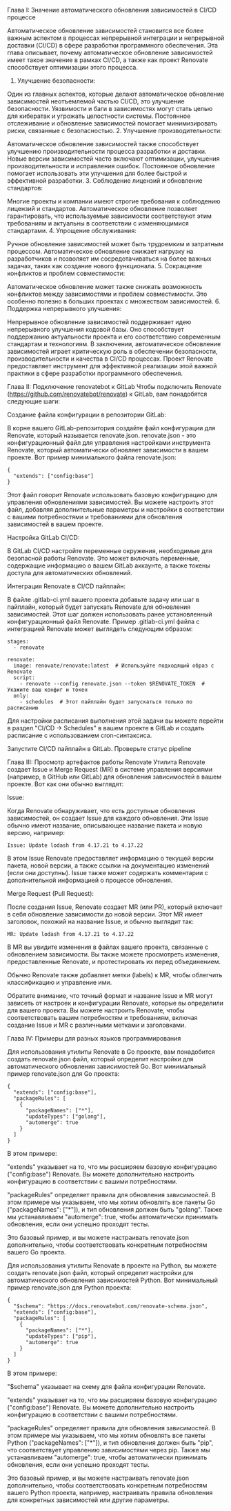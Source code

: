 
Глава I: Значение автоматического обновления зависимостей в CI/CD процессе

Автоматическое обновление зависимостей становится все более важным аспектом в процессах непрерывной интеграции и непрерывной доставки (CI/CD) в сфере разработки программного обеспечения. Эта глава описывает, почему автоматическое обновление зависимостей имеет такое значение в рамках CI/CD, а также как проект Renovate способствует оптимизации этого процесса.

1. Улучшение безопасности:

Один из главных аспектов, которые делают автоматическое обновление зависимостей неотъемлемой частью CI/CD, это улучшение безопасности. Уязвимости и баги в зависимостях могут стать целью для кибератак и угрожать целостности системы. Постоянное отслеживание и обновление зависимостей помогает минимизировать риски, связанные с безопасностью.
2. Улучшение производительности:

Автоматическое обновление зависимостей также способствует улучшению производительности процесса разработки и доставки. Новые версии зависимостей часто включают оптимизации, улучшения производительности и исправления ошибок. Постоянное обновление помогает использовать эти улучшения для более быстрой и эффективной разработки.
3. Соблюдение лицензий и обновление стандартов:

Многие проекты и компании имеют строгие требования к соблюдению лицензий и стандартов. Автоматическое обновление позволяет гарантировать, что используемые зависимости соответствуют этим требованиям и актуальны в соответствии с изменяющимися стандартами.
4. Упрощение обслуживания:

Ручное обновление зависимостей может быть трудоемким и затратным процессом. Автоматическое обновление снижает нагрузку на разработчиков и позволяет им сосредотачиваться на более важных задачах, таких как создание нового функционала.
5. Сокращение конфликтов и проблем совместимости:

Автоматическое обновление может также снижать возможность конфликтов между зависимостями и проблем совместимости. Это особенно полезно в больших проектах с множеством зависимостей.
6. Поддержка непрерывного улучшения:

Непрерывное обновление зависимостей поддерживает идею непрерывного улучшения кодовой базы. Оно способствует поддержанию актуальности проекта и его соответствию современным стандартам и технологиям.
В заключении, автоматическое обновление зависимостей играет критическую роль в обеспечении безопасности, производительности и качества в CI/CD процессах. Проект Renovate предоставляет инструмент для эффективной реализации этой важной практики в сфере разработки программного обеспечения.


Глава II: Подключение renovatebot к GitLab
Чтобы подключить Renovate (https://github.com/renovatebot/renovate) к GitLab, вам понадобятся следующие шаги:

Создание файла конфигурации в репозитории GitLab:

В корне вашего GitLab-репозитория создайте файл конфигурации для Renovate, который называется renovate.json. renovate.json - это конфигурационный файл для управления настройками инструмента Renovate, который автоматически обновляет зависимости в вашем проекте. Вот пример минимального файла renovate.json:

```
{
  "extends": ["config:base"]
}
```

Этот файл говорит Renovate использовать базовую конфигурацию для управления обновлениями зависимостей. Вы можете настроить этот файл, добавляя дополнительные параметры и настройки в соответствии с вашими потребностями и требованиями для обновления зависимостей в вашем проекте.

Настройка GitLab CI/CD:

В GitLab CI/CD настройте переменные окружения, необходимые для безопасной работы Renovate. Это может включать переменные, содержащие информацию о вашем GitLab аккаунте, а также токены доступа для автоматических обновлений.

Интеграция Renovate в CI/CD пайплайн:

В файле .gitlab-ci.yml вашего проекта добавьте задачу или шаг в пайплайн, который будет запускать Renovate для обновления зависимостей. Этот шаг должен использовать ранее установленный конфигурационный файл Renovate.
Пример .gitlab-ci.yml файла с интеграцией Renovate может выглядеть следующим образом:

```
stages:
  - renovate

renovate:
  image: renovate/renovate:latest  # Используйте подходящий образ с Renovate
  script:
    - renovate --config renovate.json --token $RENOVATE_TOKEN  # Укажите ваш конфиг и токен
  only:
    - schedules  # Этот пайплайн будет запускаться только по расписанию
```

Для настройки расписания выполнения этой задачи вы можете перейти в раздел "CI/CD -> Schedules" в вашем проекте в GitLab и создать расписание с использованием cron-синтаксиса.

Запустите CI/CD пайплайн в GitLab. Проверьте статус pipeline


Глава III: Просмотр артефактов работы Renovate
Утилита Renovate создает Issue и Merge Request (MR) в системе управления версиями (например, в GitHub или GitLab) для обновления зависимостей в вашем проекте. Вот как они обычно выглядят:

Issue:

Когда Renovate обнаруживает, что есть доступные обновления зависимостей, он создает Issue для каждого обновления. Эти Issue обычно имеют название, описывающее название пакета и новую версию, например:

```
Issue: Update lodash from 4.17.21 to 4.17.22
```

В этом Issue Renovate предоставляет информацию о текущей версии пакета, новой версии, а также ссылки на документацию изменений (если они доступны). Issue также может содержать комментарии с дополнительной информацией о процессе обновления.

Merge Request (Pull Request):

После создания Issue, Renovate создает MR (или PR), который включает в себя обновление зависимости до новой версии. Этот MR имеет заголовок, похожий на название Issue, и обычно выглядит так:

```
MR: Update lodash from 4.17.21 to 4.17.22
```

В MR вы увидите изменения в файлах вашего проекта, связанные с обновлением зависимости. Вы также можете просмотреть изменения, предоставленные Renovate, и протестировать их перед объединением.

Обычно Renovate также добавляет метки (labels) к MR, чтобы облегчить классификацию и управление ими.

Обратите внимание, что точный формат и название Issue и MR могут зависеть от настроек и конфигурации Renovate, которые вы определили для вашего проекта. Вы можете настроить Renovate, чтобы соответствовать вашим потребностям и требованиям, включая создание Issue и MR с различными метками и заголовками.

Глава IV: Примеры для разных языков программирования

Для использования утилиты Renovate в Go проекте, вам понадобится создать renovate.json файл, который определит настройки для автоматического обновления зависимостей Go. Вот минимальный пример renovate.json для Go проекта:

```
{
  "extends": ["config:base"],
  "packageRules": [
    {
      "packageNames": ["*"],
      "updateTypes": ["golang"],
      "automerge": true
    }
  ]
}
```

В этом примере:

"extends" указывает на то, что мы расширяем базовую конфигурацию ("config:base") Renovate. Вы можете дополнительно настроить конфигурацию в соответствии с вашими потребностями.

"packageRules" определяет правила для обновления зависимостей. В этом примере мы указываем, что мы хотим обновлять все пакеты Go ("packageNames": ["*"]), и тип обновления должен быть "golang". Также мы устанавливаем "automerge": true, чтобы автоматически принимать обновления, если они успешно проходят тесты.

Это базовый пример, и вы можете настраивать renovate.json дополнительно, чтобы соответствовать конкретным потребностям вашего Go проекта.

Для использования утилиты Renovate в проекте на Python, вы можете создать renovate.json файл, который определит настройки для автоматического обновления зависимостей Python. Вот минимальный пример renovate.json для Python проекта:

```
{
  "$schema": "https://docs.renovatebot.com/renovate-schema.json",
  "extends": ["config:base"],
  "packageRules": [
    {
      "packageNames": ["*"],
      "updateTypes": ["pip"],
      "automerge": true
    }
  ]
}
```

В этом примере:

"$schema" указывает на схему для файла конфигурации Renovate.

"extends" указывает на то, что мы расширяем базовую конфигурацию ("config:base") Renovate. Вы можете дополнительно настроить конфигурацию в соответствии с вашими потребностями.

"packageRules" определяет правила для обновления зависимостей. В этом примере мы указываем, что мы хотим обновлять все пакеты Python ("packageNames": ["*"]), и тип обновления должен быть "pip", что соответствует управлению зависимостями через pip. Также мы устанавливаем "automerge": true, чтобы автоматически принимать обновления, если они успешно проходят тесты.

Это базовый пример, и вы можете настраивать renovate.json дополнительно, чтобы соответствовать конкретным потребностям вашего Python проекта, например, настраивать правила обновления для конкретных зависимостей или другие параметры.
